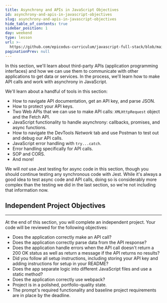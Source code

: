 ```yaml
---
title: Asynchrony and APIs in JavaScript Objectives
id: asynchrony-and-apis-in-javascript-objectives
slug: asynchrony-and-apis-in-javascript-objectives
hide_table_of_contents: true
sidebar_position: 1
day: weekend
type: lesson
url: >-
  https://github.com/epicodus-curriculum/javascript-full-stack/blob/main/0a_asynchrony_in_javascript_objectives.md
paginationPrev: null
---
```


In this section, we'll learn about third-party APIs (application programming interfaces) and how we can use them to communicate with other applications to get data or services. In the process, we'll learn how to make API calls and work with asynchrony in JavaScript. 

We'll learn about a handful of tools in this section:

* How to navigate API documentation, get an API key, and parse JSON.
* How to protect your API keys.
* Two Web APIs that we can use to make API calls: `XMLHttpRequest` object and the Fetch API.
* JavaScript functionality to handle asynchrony: callbacks, promises, and async functions.
* How to navigate the DevTools _Network_ tab and use Postman to test out and debug our API calls.
* JavaScript error handling with `try...catch`.
* Error handling specifically for API calls.
* SOP and CORS.
* And more!

We will _not_ use Jest testing for async code in this section, though you should continue testing any synchronous code with Jest. While it's always a good idea to test async code and API calls, doing so is considerably more complex than the testing we did in the last section, so we're not including that information now.

## Independent Project Objectives
---

At the end of this section, you will complete an independent project. Your code will be reviewed for the following objectives:

* Does the application correctly make an API call?
* Does the application correctly parse data from the API response?
* Does the application handle errors when the API call doesn't return a 200 OK status as well as return a message if the API returns no results?
* Did you follow all setup instructions, including storing your API key and adding instructions for setup in your README?
* Does the app separate logic into different JavaScript files and use a static method?
* Does the application correctly use webpack?
* Project is in a polished, portfolio-quality state.
* The prompt's required functionality and baseline project requirements are in place by the deadline.
